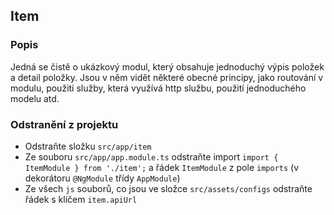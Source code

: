 ## Item

### Popis

Jedná se čistě o ukázkový modul, který obsahuje jednoduchý výpis položek a detail položky. Jsou v něm vidět některé obecné principy, jako routování v modulu, použití služby, která využívá http službu, použití jednoduchého modelu atd.

### Odstranění z projektu

- Odstraňte složku `src/app/item`
- Ze souboru `src/app/app.module.ts` odstraňte import `import { ItemModule } from './item';` a řádek `ItemModule` z pole `imports` (v dekorátoru `@NgModule` třídy `AppModule`)
- Ze všech `js` souborů, co jsou ve složce `src/assets/configs` odstraňte řádek s klíčem `item.apiUrl`
